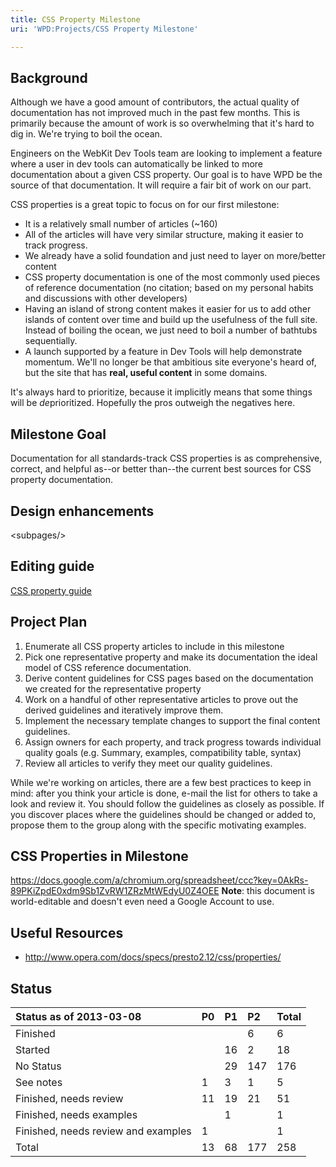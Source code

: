 ```yaml
---
title: CSS Property Milestone
uri: 'WPD:Projects/CSS Property Milestone'

---
```

## Background

Although we have a good amount of contributors, the actual quality of documentation has not improved much in the past few months. This is primarily because the amount of work is so overwhelming that it's hard to dig in. We're trying to boil the ocean.

Engineers on the WebKit Dev Tools team are looking to implement a feature where a user in dev tools can automatically be linked to more documentation about a given CSS property. Our goal is to have WPD be the source of that documentation. It will require a fair bit of work on our part.

CSS properties is a great topic to focus on for our first milestone:

-   It is a relatively small number of articles (\~160)
-   All of the articles will have very similar structure, making it easier to track progress.
-   We already have a solid foundation and just need to layer on more/better content
-   CSS property documentation is one of the most commonly used pieces of reference documentation (no citation; based on my personal habits and discussions with other developers)
-   Having an island of strong content makes it easier for us to add other islands of content over time and build up the usefulness of the full site. Instead of boiling the ocean, we just need to boil a number of bathtubs sequentially.
-   A launch supported by a feature in Dev Tools will help demonstrate momentum. We'll no longer be that ambitious site everyone's heard of, but the site that has **real, useful content** in some domains.

It's always hard to prioritize, because it implicitly means that some things will be *de*prioritized. Hopefully the pros outweigh the negatives here.

## Milestone Goal

Documentation for all standards-track CSS properties is as comprehensive, correct, and helpful as--or better than--the current best sources for CSS property documentation.

## Design enhancements

\<subpages/\>

## Editing guide

[CSS property guide](/WPD:CSS_property_guide)

## Project Plan

1.  Enumerate all CSS property articles to include in this milestone
2.  Pick one representative property and make its documentation the ideal model of CSS reference documentation.
3.  Derive content guidelines for CSS pages based on the documentation we created for the representative property
4.  Work on a handful of other representative articles to prove out the derived guidelines and iteratively improve them.
5.  Implement the necessary template changes to support the final content guidelines.
6.  Assign owners for each property, and track progress towards individual quality goals (e.g. Summary, examples, compatibility table, syntax)
7.  Review all articles to verify they meet our quality guidelines.

While we're working on articles, there are a few best practices to keep in mind: after you think your article is done, e-mail the list for others to take a look and review it. You should follow the guidelines as closely as possible. If you discover places where the guidelines should be changed or added to, propose them to the group along with the specific motivating examples.

## CSS Properties in Milestone

<https://docs.google.com/a/chromium.org/spreadsheet/ccc?key=0AkRs-89PKiZpdE0xdm9Sb1ZvRW1ZRzMtWEdyU0Z4OEE> **Note**: this document is world-editable and doesn't even need a Google Account to use.

## Useful Resources

-   <http://www.opera.com/docs/specs/presto2.12/css/properties/>

## Status

|Status as of 2013-03-08|P0|P1|P2|Total|
|:----------------------|:--|:--|:--|:----|
|Finished|||6|6|
|Started||16|2|18|
|No Status||29|147|176|
|See notes|1|3|1|5|
|Finished, needs review|11|19|21|51|
|Finished, needs examples||1||1|
|Finished, needs review and examples|1|||1|
|Total|13|68|177|258|

